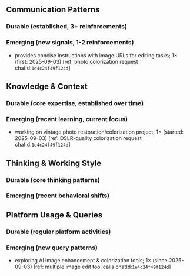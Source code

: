 ## Communication Patterns
### Durable (established, 3+ reinforcements)

### Emerging (new signals, 1-2 reinforcements)
- provides concise instructions with image URLs for editing tasks; 1× (first: 2025-09-03) [ref: photo colorization request chatId:`1e4c24f49f124d`]

## Knowledge & Context
### Durable (core expertise, established over time)

### Emerging (recent learning, current focus)
- working on vintage photo restoration/colorization project; 1× (started: 2025-09-03) [ref: DSLR-quality colorization request chatId:`1e4c24f49f124d`]

## Thinking & Working Style
### Durable (core thinking patterns)

### Emerging (recent behavioral shifts)

## Platform Usage & Queries
### Durable (regular platform activities)

### Emerging (new query patterns)
- exploring AI image enhancement & colorization tools; 1× (since 2025-09-03) [ref: multiple image edit tool calls chatId:`1e4c24f49f124d`] 